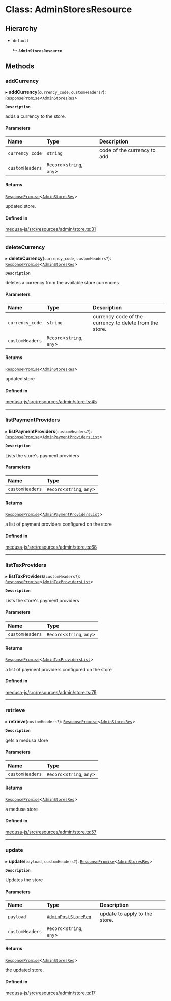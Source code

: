 # Class: AdminStoresResource

## Hierarchy

- `default`

  ↳ **`AdminStoresResource`**

## Methods

### addCurrency

▸ **addCurrency**(`currency_code`, `customHeaders?`): [`ResponsePromise`](../modules/internal.md#responsepromise)<[`AdminStoresRes`](../modules/internal-25.md#adminstoresres)\>

**`Description`**

adds a currency to the store.

#### Parameters

| Name | Type | Description |
| :------ | :------ | :------ |
| `currency_code` | `string` | code of the currency to add |
| `customHeaders` | `Record`<`string`, `any`\> |  |

#### Returns

[`ResponsePromise`](../modules/internal.md#responsepromise)<[`AdminStoresRes`](../modules/internal-25.md#adminstoresres)\>

updated store.

#### Defined in

[medusa-js/src/resources/admin/store.ts:31](https://github.com/productinfo/medusa/blob/e4e65812/packages/medusa-js/src/resources/admin/store.ts#L31)

___

### deleteCurrency

▸ **deleteCurrency**(`currency_code`, `customHeaders?`): [`ResponsePromise`](../modules/internal.md#responsepromise)<[`AdminStoresRes`](../modules/internal-25.md#adminstoresres)\>

**`Description`**

deletes a currency from the available store currencies

#### Parameters

| Name | Type | Description |
| :------ | :------ | :------ |
| `currency_code` | `string` | currency code of the currency to delete from the store. |
| `customHeaders` | `Record`<`string`, `any`\> |  |

#### Returns

[`ResponsePromise`](../modules/internal.md#responsepromise)<[`AdminStoresRes`](../modules/internal-25.md#adminstoresres)\>

updated store

#### Defined in

[medusa-js/src/resources/admin/store.ts:45](https://github.com/productinfo/medusa/blob/e4e65812/packages/medusa-js/src/resources/admin/store.ts#L45)

___

### listPaymentProviders

▸ **listPaymentProviders**(`customHeaders?`): [`ResponsePromise`](../modules/internal.md#responsepromise)<[`AdminPaymentProvidersList`](../modules/internal-25.md#adminpaymentproviderslist)\>

**`Description`**

Lists the store's payment providers

#### Parameters

| Name | Type |
| :------ | :------ |
| `customHeaders` | `Record`<`string`, `any`\> |

#### Returns

[`ResponsePromise`](../modules/internal.md#responsepromise)<[`AdminPaymentProvidersList`](../modules/internal-25.md#adminpaymentproviderslist)\>

a list of payment providers configured on the store

#### Defined in

[medusa-js/src/resources/admin/store.ts:68](https://github.com/productinfo/medusa/blob/e4e65812/packages/medusa-js/src/resources/admin/store.ts#L68)

___

### listTaxProviders

▸ **listTaxProviders**(`customHeaders?`): [`ResponsePromise`](../modules/internal.md#responsepromise)<[`AdminTaxProvidersList`](../modules/internal-25.md#admintaxproviderslist)\>

**`Description`**

Lists the store's payment providers

#### Parameters

| Name | Type |
| :------ | :------ |
| `customHeaders` | `Record`<`string`, `any`\> |

#### Returns

[`ResponsePromise`](../modules/internal.md#responsepromise)<[`AdminTaxProvidersList`](../modules/internal-25.md#admintaxproviderslist)\>

a list of payment providers configured on the store

#### Defined in

[medusa-js/src/resources/admin/store.ts:79](https://github.com/productinfo/medusa/blob/e4e65812/packages/medusa-js/src/resources/admin/store.ts#L79)

___

### retrieve

▸ **retrieve**(`customHeaders?`): [`ResponsePromise`](../modules/internal.md#responsepromise)<[`AdminStoresRes`](../modules/internal-25.md#adminstoresres)\>

**`Description`**

gets a medusa store

#### Parameters

| Name | Type |
| :------ | :------ |
| `customHeaders` | `Record`<`string`, `any`\> |

#### Returns

[`ResponsePromise`](../modules/internal.md#responsepromise)<[`AdminStoresRes`](../modules/internal-25.md#adminstoresres)\>

a medusa store

#### Defined in

[medusa-js/src/resources/admin/store.ts:57](https://github.com/productinfo/medusa/blob/e4e65812/packages/medusa-js/src/resources/admin/store.ts#L57)

___

### update

▸ **update**(`payload`, `customHeaders?`): [`ResponsePromise`](../modules/internal.md#responsepromise)<[`AdminStoresRes`](../modules/internal-25.md#adminstoresres)\>

**`Description`**

Updates the store

#### Parameters

| Name | Type | Description |
| :------ | :------ | :------ |
| `payload` | [`AdminPostStoreReq`](internal-25.AdminPostStoreReq.md) | update to apply to the store. |
| `customHeaders` | `Record`<`string`, `any`\> |  |

#### Returns

[`ResponsePromise`](../modules/internal.md#responsepromise)<[`AdminStoresRes`](../modules/internal-25.md#adminstoresres)\>

the updated store.

#### Defined in

[medusa-js/src/resources/admin/store.ts:17](https://github.com/productinfo/medusa/blob/e4e65812/packages/medusa-js/src/resources/admin/store.ts#L17)
